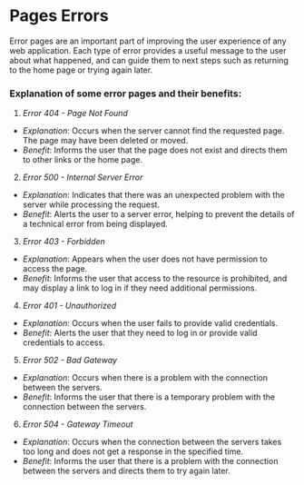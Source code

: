 # Pages Errors 
Error pages are an important part of improving the user experience of any web application. Each type of error provides a useful message to the user about what happened, and can guide them to next steps such as returning to the home page or trying again later.

### Explanation of some error pages and their benefits:
1. *Error 404 - Page Not Found*
- *Explanation*: Occurs when the server cannot find the requested page. The page may have been deleted or moved.
- *Benefit*: Informs the user that the page does not exist and directs them to other links or the home page.

2. *Error 500 - Internal Server Error*
- *Explanation*: Indicates that there was an unexpected problem with the server while processing the request.
- *Benefit*: Alerts the user to a server error, helping to prevent the details of a technical error from being displayed.

3. *Error 403 - Forbidden*
- *Explanation*: Appears when the user does not have permission to access the page.
- *Benefit*: Informs the user that access to the resource is prohibited, and may display a link to log in if they need additional permissions.

 4. *Error 401 - Unauthorized*
- *Explanation*: Occurs when the user fails to provide valid credentials.
- *Benefit*: Alerts the user that they need to log in or provide valid credentials to access.

5. *Error 502 - Bad Gateway*
- *Explanation*: Occurs when there is a problem with the connection between the servers.
- *Benefit*: Informs the user that there is a temporary problem with the connection between the servers.

6. *Error 504 - Gateway Timeout*
- *Explanation*: Occurs when the connection between the servers takes too long and does not get a response in the specified time.
- *Benefit*: Informs the user that there is a problem with the connection between the servers and directs them to try again later.
